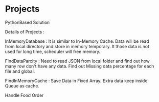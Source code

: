 # Projects
PythonBased Solution

Details of Projects :

InMemoryDatabase : It is similar to In-Memory Cache. Data will be read from local directory and store in memory temporary. It those data is not used for long time, scheduler will free memory.

FindDataParcity : Need to read JSON from local folder and find out how many row don't have any data. Find out Missing data percentage for each file and global.

FindInMemoryCache : Save Data in Fixed Array. Extra data keep inside Queue as cache.


Handle Food Order
